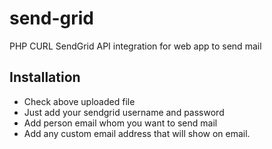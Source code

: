 # send-grid
PHP CURL SendGrid API integration for web app to send mail

## Installation
+ Check above uploaded file
+ Just add your sendgrid username and password
+ Add person email whom you want to send mail
+ Add any custom email address that will show on email.
